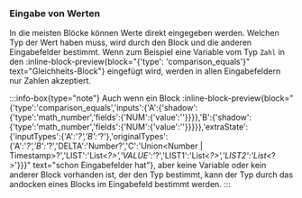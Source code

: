 ### Eingabe von Werten
In die meisten Blöcke können Werte direkt eingegeben werden. Welchen Typ der Wert haben muss, wird durch den Block und die anderen Eingabefelder bestimmt. Wenn zum Beispiel eine Variable vom Typ `Zahl` in den :inline-block-preview{block="{'type': 'comparison_equals'}" text="Gleichheits-Block"} eingefügt wird, werden in allen Eingabefeldern nur Zahlen akzeptiert.

:::info-box{type="note"}
Auch wenn ein Block :inline-block-preview{block="{'type':'comparison_equals','inputs':{'A':{'shadow':{'type':'math_number','fields':{'NUM':{'value':''}}}},'B':{'shadow':{'type':'math_number','fields':{'NUM':{'value':''}}}}},'extraState':{'inputTypes':{'A':'*?','B':'*?'},'originalTypes':{'A':'*?','B':'*?','DELTA':'Number?','C':'Union<Number | Timestamp>?','LIST':'List<*?>','VALUE':'*?','LIST1':'List<*?>','LIST2':'List<*?>'}}}" text="schon Eingabefelder hat"}, aber keine Variable oder kein anderer Block vorhanden ist, der den Typ bestimmt, kann der Typ durch das andocken eines Blocks im Eingabefeld bestimmt werden.
:::

